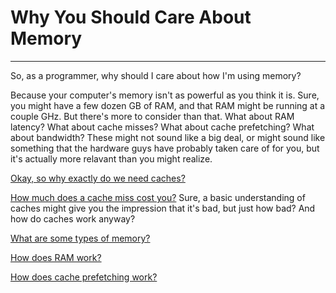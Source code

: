 # Why You Should Care About Memory

___

So, as a programmer, why should I care about how I'm using memory?

Because your computer's memory isn't as powerful as you think it is. Sure, you might have a few dozen GB of RAM, and that RAM might be running at a couple GHz. But there's more to consider than that. What about RAM latency? What about cache misses? What about cache prefetching? What about bandwidth? These might not sound like a big deal, or might sound like something that the hardware guys have probably taken care of for you, but it's actually more relavant than you might realize.

[Okay, so why exactly do we need caches?](whycaches.md)

[How much does a cache miss cost you?](caches.md) Sure, a basic understanding of caches might give you the impression that it's bad, but just how bad? And how do caches work anyway?

[What are some types of memory?](commonmemory.md)

[How does RAM work?](ram.md)

[How does cache prefetching work?](prefetch.md)
